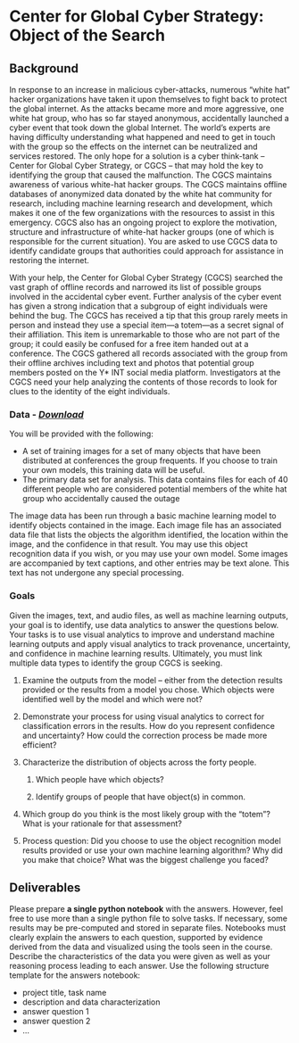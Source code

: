 # Center for Global Cyber Strategy: Object of the Search
## Background
In response to an increase in malicious cyber-attacks, numerous “white hat” hacker organizations have taken it upon themselves to fight back to protect the global internet. As the attacks became more and more aggressive, one white hat group, who has so far stayed anonymous, accidentally launched a cyber event that took down the global Internet. The world’s experts are having difficulty understanding what happened and need to get in touch with the group so the effects on the internet can be neutralized and services restored. The only hope for a solution is a cyber think-tank – Center for Global Cyber Strategy, or CGCS – that may hold the key to identifying the group that caused the malfunction. The CGCS maintains awareness of various white-hat hacker groups. The CGCS maintains offline databases of anonymized data donated by the white hat community for research, including machine learning research and development, which makes it one of the few organizations with the resources to assist in this emergency. CGCS also has an ongoing project to explore the motivation, structure and infrastructure of white-hat hacker groups (one of which is responsible for the current situation). You are asked to use CGCS data to identify candidate groups that authorities could approach for assistance in restoring the internet.

With your help, the Center for Global Cyber Strategy (CGCS) searched the vast graph of offline records and narrowed its list of possible groups involved in the accidental cyber event. Further analysis of the cyber event has given a strong indication that a subgroup of eight individuals were behind the bug. The CGCS has received a tip that this group rarely meets in person and instead they use a special item—a totem—as a secret signal of their affiliation. This item is unremarkable to those who are not part of the group; it could easily be confused for a free item handed out at a conference. The CGCS gathered all records associated with the group from their offline archives including text and photos that potential group members posted on the Y* INT social media platform. Investigators at the CGCS need your help analyzing the contents of those records to look for clues to the identity of the eight individuals.

### Data - *[Download](https://github.com/emmanueliarussi/DataScienceCapstone/tree/master/7_FinalProjects/CenterGlobalCyberStrategyObjectSearch/data/task2.zip)*

You will be provided with the following:

- A set of training images for a set of many objects that have been distributed at conferences the group frequents. If you choose to train your own models, this training data will be useful.
- The primary data set for analysis. This data contains files for each of 40 different people who are considered potential members of the white hat group who accidentally caused the outage

The image data has been run through a basic machine learning model to identify objects contained in the image. Each image file has an associated data file that lists the objects the algorithm identified, the location within the image, and the confidence in that result. You may use this object recognition data if you wish, or you may use your own model. Some images are accompanied by text captions, and other entries may be text alone. This text has not undergone any special processing.

### Goals

Given the images, text, and audio files, as well as machine learning outputs, your goal is to identify, use data analytics to answer the questions below. Your tasks is to use visual analytics to improve and understand machine learning outputs and apply visual analytics to track provenance, uncertainty, and confidence in machine learning results. Ultimately, you must link multiple data types to identify the group CGCS is seeking.

1. Examine the outputs from the model – either from the detection results provided or the results from a model you chose. Which objects were identified well by the model and which were not?

2. Demonstrate your process for using visual analytics to correct for classification errors in the results. How do you represent confidence and uncertainty? How could the correction process be made more efficient? 

3. Characterize the distribution of objects across the forty people.

    1. Which people have which objects? 

    2. Identify groups of people that have object(s) in common. 

4. Which group do you think is the most likely group with the “totem”? What is your rationale for that assessment?

5. Process question: Did you choose to use the object recognition model results provided or use your own machine learning algorithm? Why did you make that choice? What was the biggest challenge you faced? 

## Deliverables

Please prepare __a single python notebook__ with the answers. However, feel free to use more than a single python file to solve tasks. If necessary, some results may be pre-computed and stored in separate files. Notebooks must clearly explain the answers to each question, supported by evidence derived from the data and visualized using the tools seen in the course. Describe the characteristics of the data you were given as well as your reasoning process leading to each answer. Use the following structure template for the answers notebook:

- project title, task name
- description and data characterization 
- answer question 1
- answer question 2
- ...
